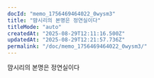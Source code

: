 ```yaml
---
docId: "memo_1756469464022_0wysm3"
title: "먐시리의 본명은 정연실이다"
titleMode: "auto"
createdAt: "2025-08-29T12:11:16.500Z"
updatedAt: "2025-08-29T12:21:57.736Z"
permalink: "/doc/memo_1756469464022_0wysm3/"
---
```

먐시리의 본명은 정연실이다